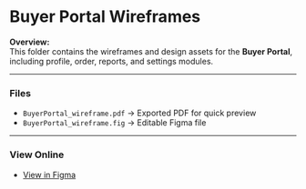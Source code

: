# Buyer Portal Wireframes

**Overview:**  
This folder contains the wireframes and design assets for the **Buyer Portal**, including profile, order, reports, and settings modules.

---

### Files
- `BuyerPortal_wireframe.pdf` → Exported PDF for quick preview  
- `BuyerPortal_wireframe.fig` → Editable Figma file  

---

### View Online
- [View in Figma](https://www.figma.com/design/q5dicZUzpmp1z2DK8UYyKU/BuyerPortal_WireFrame?m=auto&t=TunFZuIWODCvPYd2-6)  